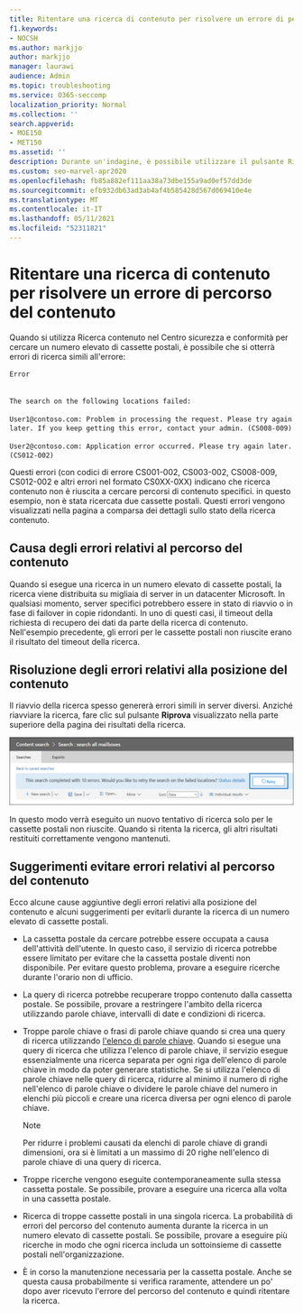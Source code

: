 ```yaml
---
title: Ritentare una ricerca di contenuto per risolvere un errore di percorso del contenuto
f1.keywords:
- NOCSH
ms.author: markjjo
author: markjjo
manager: laurawi
audience: Admin
ms.topic: troubleshooting
ms.service: O365-seccomp
localization_priority: Normal
ms.collection: ''
search.appverid:
- MOE150
- MET150
ms.assetid: ''
description: Durante un'indagine, è possibile utilizzare il pulsante Riprova per risolvere le ricerche di contenuto con errori relativi alla posizione del contenuto.
ms.custom: seo-marvel-apr2020
ms.openlocfilehash: fb85a882ef111aa38a73dbe155a9ad0ef57dd3de
ms.sourcegitcommit: efb932db63ad3ab4af4b585428d567d069410e4e
ms.translationtype: MT
ms.contentlocale: it-IT
ms.lasthandoff: 05/11/2021
ms.locfileid: "52311821"
---
```

# <a name="retry-a-content-search-to-resolve-a-content-location-error"></a>Ritentare una ricerca di contenuto per risolvere un errore di percorso del contenuto

Quando si utilizza Ricerca contenuto nel Centro sicurezza e conformità per cercare un numero elevato di cassette postali, è possibile che si otterrà errori di ricerca simili all'errore:

```text
Error


The search on the following locations failed:

User1@contoso.com: Problem in processing the request. Please try again later. If you keep getting this error, contact your admin. (CS008-009)

User2@contoso.com: Application error occurred. Please try again later. (CS012-002)
```

Questi errori (con codici di errore CS001-002, CS003-002, CS008-009, CS012-002 e altri errori nel formato CS0XX-0XX) indicano che ricerca contenuto non è riuscita a cercare percorsi di contenuto specifici. in questo esempio, non è stata ricercata due cassette postali. Questi errori vengono visualizzati nella pagina a comparsa dei dettagli sullo stato della ricerca contenuto.

## <a name="cause-of-content-location-errors"></a>Causa degli errori relativi al percorso del contenuto

Quando si esegue una ricerca in un numero elevato di cassette postali, la ricerca viene distribuita su migliaia di server in un datacenter Microsoft. In qualsiasi momento, server specifici potrebbero essere in stato di riavvio o in fase di failover in copie ridondanti. In uno di questi casi, il timeout della richiesta di recupero dei dati da parte della ricerca di contenuto. Nell'esempio precedente, gli errori per le cassette postali non riuscite erano il risultato del timeout della ricerca.

## <a name="resolving-content-location-errors"></a>Risoluzione degli errori relativi alla posizione del contenuto

Il riavvio della ricerca spesso genererà errori simili in server diversi. Anziché riavviare la ricerca, fare clic sul pulsante **Riprova** visualizzato nella parte superiore della pagina dei risultati della ricerca.

![Fare clic sul pulsante Riprova per risolvere gli errori relativi alla posizione del contenuto](../media/retrycontentsearch3.png)

In questo modo verrà eseguito un nuovo tentativo di ricerca solo per le cassette postali non riuscite. Quando si ritenta la ricerca, gli altri risultati restituiti correttamente vengono mantenuti.

## <a name="tips-to-avoid-content-location-errors"></a>Suggerimenti evitare errori relativi al percorso del contenuto

Ecco alcune cause aggiuntive degli errori relativi alla posizione del contenuto e alcuni suggerimenti per evitarli durante la ricerca di un numero elevato di cassette postali.

- La cassetta postale da cercare potrebbe essere occupata a causa dell'attività dell'utente. In questo caso, il servizio di ricerca potrebbe essere limitato per evitare che la cassetta postale diventi non disponibile. Per evitare questo problema, provare a eseguire ricerche durante l'orario non di ufficio.

- La query di ricerca potrebbe recuperare troppo contenuto dalla cassetta postale. Se possibile, provare a restringere l'ambito della ricerca utilizzando parole chiave, intervalli di date e condizioni di ricerca.

- Troppe parole chiave o frasi di parole chiave quando si crea una query di ricerca utilizzando [l'elenco di parole chiave](view-keyword-statistics-for-content-search.md#get-keyword-statistics-for-searches). Quando si esegue una query di ricerca che utilizza l'elenco di parole chiave, il servizio esegue essenzialmente una ricerca separata per ogni riga dell'elenco di parole chiave in modo da poter generare statistiche. Se si utilizza l'elenco di parole chiave nelle query di ricerca, ridurre al minimo il numero di righe nell'elenco di parole chiave o dividere le parole chiave del numero in elenchi più piccoli e creare una ricerca diversa per ogni elenco di parole chiave.

  > [!NOTE]
  > Per ridurre i problemi causati da elenchi di parole chiave di grandi dimensioni, ora si è limitati a un massimo di 20 righe nell'elenco di parole chiave di una query di ricerca.

- Troppe ricerche vengono eseguite contemporaneamente sulla stessa cassetta postale. Se possibile, provare a eseguire una ricerca alla volta in una cassetta postale.

- Ricerca di troppe cassette postali in una singola ricerca. La probabilità di errori del percorso del contenuto aumenta durante la ricerca in un numero elevato di cassette postali. Se possibile, provare a eseguire più ricerche in modo che ogni ricerca includa un sottoinsieme di cassette postali nell'organizzazione.

- È in corso la manutenzione necessaria per la cassetta postale. Anche se questa causa probabilmente si verifica raramente, attendere un po' dopo aver ricevuto l'errore del percorso del contenuto e quindi ritentare la ricerca.
